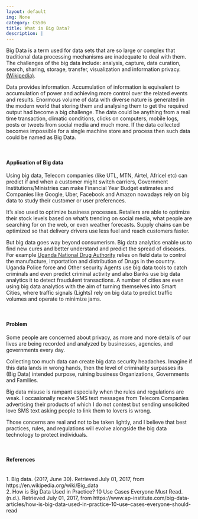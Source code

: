 ```yaml
---
layout: default
img: None
category: CS506
title: What is Big Data?
description: |
---
```

Big Data is a term used for data sets that are so large or complex that traditional data processing mechanisms are inadequate to deal with them. The challenges of the big data include: analysis, capture, data curation, search, sharing, storage, transfer, visualization and information privacy. <a href="https://en.wikipedia.org/wiki/Big_data" target="_blank">(Wikipedia)</a>.
<p>Data provides information. Accumulation of information is equivalent to accumulation of power and achieving more control over the related events and results. Enormous volume of data with diverse nature is generated in the modern world  that storing them and analysing them to get the required output had become a big challenge. The data could be anything from a real time transaction, climatic conditions, clicks on computers, mobile logs, posts or tweets from social media and much more. If the data collected becomes impossible for a single machine store and process then such data could be named as Big Data.</p>
<br/>
<h4> Application of Big data </h4>
<p>Using big data, Telecom companies (like UTL, MTN, Airtel, Africel etc) can predict if and when a customer might switch carriers, Government Institutions/Ministries can make Financial Year Budget estimates and Companies like Google, Uber, Facebook and Amazon nowadays rely on big data to study their customer or user preferences. </p>

It’s also used to optimize business processes. Retailers are able to optimize their stock levels based on what’s trending on social media, what people are searching for on the web, or even weather forecasts. Supply chains can be optimized so that delivery drivers use less fuel and reach customers faster.

<p> But big data goes way beyond consumerism. Big data analytics enable us to find new cures and better understand and predict the spread of diseases. For example <a href="http://www.nda.or.ug/" target="_blank">Uganda National Drug Authority</a> relies on field data to control the manufacture, importation and distribution of Drugs in the country.  Uganda Police force and Other security Agents use big data tools to catch criminals and even predict criminal activity and also Banks use big data analytics it to detect fraudulent transactions. A number of cities are even using big data analytics with the aim of turning themselves into Smart Cities, where traffic signals (Lights) rely on big data to predict traffic volumes and operate to minimize jams. </p>
<br/>
<h4>Problem</h4>
<p>Some people are concerned about privacy, as more and more details of our lives are being recorded and analyzed by businesses, agencies, and governments every day. 
<p>Collecting too much data can create big data security headaches. Imagine if this data lands in wrong hands, then the level of criminality surpasses its (Big Data) intended purpose, ruining business Organizations, Governments and Families. </p>

<p>Big data misuse is rampant especially when the rules and regulations are weak. I occasionally receive SMS text messages from Telecom Companies advertising their products of which I do not contest  but sending unsolicited love SMS text asking people to link them to lovers is wrong. </p>
<p>Those concerns are real and not to be taken lightly, and I believe that best practices, rules, and regulations will evolve alongside the big data technology to protect individuals.</p>
<br/>
<h4>References</h4>
<br/>
1. Big data. (2017, June 30). Retrieved July 01, 2017, from https://en.wikipedia.org/wiki/Big_data 
<br/>
2. How is Big Data Used in Practice? 10 Use Cases Everyone Must Read. (n.d.). Retrieved July 01, 2017, from https://www.ap-institute.com/big-data-articles/how-is-big-data-used-in-practice-10-use-cases-everyone-should-read 

